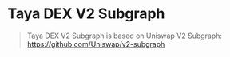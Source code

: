 # Taya DEX V2 Subgraph

> Taya DEX V2 Subgraph is based on Uniswap V2 Subgraph: https://github.com/Uniswap/v2-subgraph